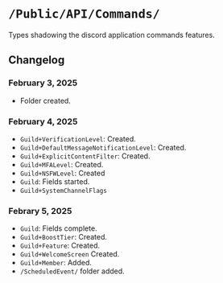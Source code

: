 # `/Public/API/Commands/`

Types shadowing the discord application commands features.

## Changelog

### February 3, 2025
- Folder created.

### February 4, 2025
- `Guild+VerificationLevel`: Created.
- `Guild+DefaultMessageNotificationLevel`: Created.
- `Guild+ExplicitContentFilter`: Created.
- `Guild+MFALevel`: Created.
- `Guild+NSFWLevel`: Created
- `Guild`: Fields started.
- `Guild+SystemChannelFlags`

### Febrary 5, 2025
- `Guild`: Fields complete.
- `Guild+BoostTier`: Created.
- `Guild+Feature`: Created.
- `Guild+WelcomeScreen` Created.
- `Guild+Member`: Added.
- `/ScheduledEvent/` folder added.
